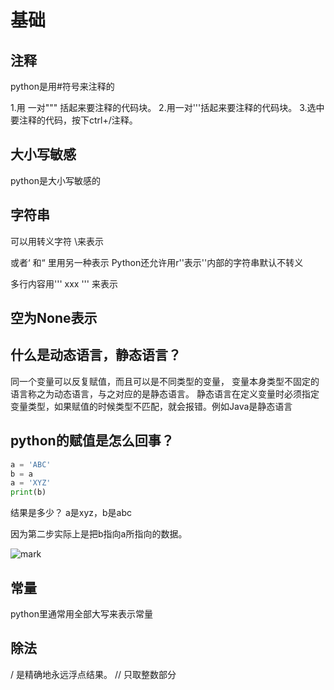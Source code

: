 <!---Created by thejojo on 2017/10/27
-->

# 基础

## 注释

python是用#符号来注释的

1.用 一对""" 括起来要注释的代码块。
2.用一对'''括起来要注释的代码块。
3.选中要注释的代码，按下ctrl+/注释。

## 大小写敏感
python是大小写敏感的

## 字符串
可以用转义字符 \来表示

或者‘ 和“ 里用另一种表示
Python还允许用r''表示''内部的字符串默认不转义

多行内容用''' xxx ''' 来表示

## 空为None表示

## 什么是动态语言，静态语言？

同一个变量可以反复赋值，而且可以是不同类型的变量，
变量本身类型不固定的语言称之为动态语言，与之对应的是静态语言。
静态语言在定义变量时必须指定变量类型，如果赋值的时候类型不匹配，就会报错。例如Java是静态语言

## python的赋值是怎么回事？

```python
a = 'ABC'
b = a
a = 'XYZ'
print(b)
```

结果是多少？
a是xyz，b是abc

因为第二步实际上是把b指向a所指向的数据。

![mark](http://oc2aktkyz.bkt.clouddn.com/markdown/20171028/015555795.png)

## 常量

python里通常用全部大写来表示常量

## 除法
/ 是精确地永远浮点结果。
// 只取整数部分

